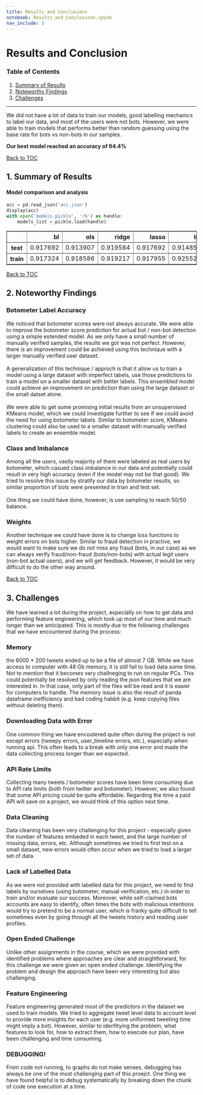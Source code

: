 ```yaml
---
title: Results and Conclusions
notebook: Results_and_Conclusions.ipynb
nav_include: 3
---
```


# Results and Conclusion

<a id ='TOC'></a>
### Table of Contents
   1. [Summary of Results](#Summary-of-Results) <br/>
   2. [Noteworthy Findings](#Noteworthy-Findings) <br/>
   3. [Challenges](#Challenges) <br/>


___

We did not have a lot of data to train our models, good labelling mechanics to label our data, and most of the users were not bots. However, we were able to train models that performs better than random guessing using the base rate for bots vs non-bots in our samples.

**Our best model reached an accuracy of 94.4%**

[Back to TOC](#TOC) <br/>
<a id ='Summary-of-Results'></a>
## 1. Summary of Results

#### Model comparison and analysis



```python
acc = pd.read_json('acc.json')
display(acc)
with open('models.pickle', 'rb') as handle:
    models_list = pickle.load(handle)
```



<div>
<style scoped>
    .dataframe tbody tr th:only-of-type {
        vertical-align: middle;
    }

    .dataframe tbody tr th {
        vertical-align: top;
    }

    .dataframe thead th {
        text-align: right;
    }
</style>
<table border="1" class="dataframe">
  <thead>
    <tr style="text-align: right;">
      <th></th>
      <th>bl</th>
      <th>ols</th>
      <th>ridge</th>
      <th>lasso</th>
      <th>lm</th>
      <th>lm_cv3</th>
      <th>lm_poly3</th>
      <th>knn_17</th>
      <th>dtc</th>
      <th>rf</th>
      <th>adaboost</th>
      <th>svm_poly_c1</th>
    </tr>
  </thead>
  <tbody>
    <tr>
      <th>test</th>
      <td>0.917692</td>
      <td>0.913907</td>
      <td>0.919584</td>
      <td>0.917692</td>
      <td>0.914853</td>
      <td>0.919584</td>
      <td>0.934721</td>
      <td>0.927152</td>
      <td>0.928098</td>
      <td>0.936613</td>
      <td>0.944182</td>
      <td>0.932829</td>
    </tr>
    <tr>
      <th>train</th>
      <td>0.917324</td>
      <td>0.918586</td>
      <td>0.919217</td>
      <td>0.917955</td>
      <td>0.925529</td>
      <td>0.925844</td>
      <td>0.982644</td>
      <td>0.930577</td>
      <td>0.966867</td>
      <td>0.957400</td>
      <td>0.956453</td>
      <td>0.949826</td>
    </tr>
  </tbody>
</table>
</div>


[Back to TOC](#TOC) <br/>
<a id ='Noteworthy-Findings'></a>
## 2.  Noteworthy Findings

### Botometer Label Accuracy<br/>

We noticed that botometer scores were not always accurate. We were able to improve the botometer score prediction for actual bot / non-bot detection using a simple extended model. As we only have a small number of manually verified samples, the results we got was not perfect. However, there is an improvement could be achieved using this technique with a larger manually verified user dataset. <br/><br/> A generalization of this technique / approch is that it allow us to train a model using a large dataset with imperfect labels, use those predictions to train a model on a smaller dataset with better labels. This ensembled model could achieve an improvement on prediction than using the large dataset or the small datset alone. <br/><br/> We were able to get some promising initial results from an unsupervised KMeans model, which we could investigate further to see if we could avoid the need for using botometer labels. Similar to botometer score, KMeans clustering could also be used to a smaller dataset with manually verified labels to create an ensemble model.

### Class and Imbalance <br/>

Among all the users, vastly majority of them were labeled as real users by botometer, which casued class imbalance in our data and potentially could result in very high accuracy (even if the model may not be that good). We tried to resolve this issue by stratify our data by botometer results, so similar proportion of bots were presented in trian and test set. <br/> <br/>
One thing we could have done, however, is use sampling to reach 50/50 balance. 

### Weights<br/>

Another technique we could have done is to change loss functions to weight errors on bots higher. Similar to fraud detection in practive, we would want to make sure we do not miss any fraud (bots, in our case) as we can always verify fraud/non-fraud (bots/non-bots) with actual legit users (non-bot actual users), and we will get feedback. However, it would be very difficult to do the other way around.

[Back to TOC](#TOC) <br/>
<a id ='Challenges'></a>
## 3.  Challenges

We have learned a lot during the project, especially on how to get data and performing feature engineering, which took up most of our time and much longer than we anticipated. This is mostly due to the following challenges that we have encountered during the process:

### **Memory** <br/>
the 6000 * 200 tweets ended up to be a file of almost 7 GB. While we have access to computer with 48 Gb memory, it is still fail to load data some time. Not to mention that it becomes very challneging to run on regular PCs. This could potentially be resolved by only reading the json features that we are interested in. In that case, only part of the files will be read and it is easier for computers to handle. The memory issue is also the result of panda dataframe inefficiency and bad coding habbit (e.g. keep copying files without deleting them). 

### **Downloading Data with Error** <br/>
One common thing we have encoutered quite often during the project is not except errors (tweepy errors, user_timeline errors, etc.), especially when running api. This often leads to a break with only one error and made the data collecting process longer than we expected.

### **API Rate Limits** <br/>
Collecting many tweets / botometer scores have been time consuming due to API rate limits (both from twitter and botometer). However, we also found that some API pricing could be quite affordable. Regarding the time a paid API will save on a project, we would think of this option next time.

### **Data Cleaning**<br/>
Data cleaning has been very challenging for this project - especially given the number of features embeded in each tweet, and the large number of missing data, errors, etc. Although sometimes we tried to first test on a small dataset, new errors would often occur when we tried to load a larger set of data.

### **Lack of Labelled Data**<br/>
As we were not provided with labelled data for this project, we need to find labels by ourselves (using botometer, manual verification, etc.) in order to train and/or evaluate our success. Moreover, while self-claimed bots accounts are easy to identify, often times the bots with malicious intentions would try to pretend to be a normal user, which is franky quite difficult to tell sometimes even by going through all the tweets history and reading user profiles.

### **Open Ended Challenge**<br/>
Unlike other assignments in the course, which we were provided with identified problems where approaches are clear and straightforward, for this challenge we were given an open ended challenge. Identifying the problem and design the approach have been very interesting but also challenging.

### **Feature Engineering**<br/>
Feature engineering generated most of the predictors in the dataset we used to train models. We tried to aggregate tweet level data to account level to provide more insights for each user (e.g. more uniformed tweeting time might imply a bot). However, similar to idenfitying the problem, what features to look for, how to extract them, how to execute our plan, have been challenging and time consuming.

### **DEBUGGING!**<br/>
From code not running, to graphs do not make senses, debugging has always be one of the most challenging part of this proejct. One thing we have found helpful is to debug systematically by breaking down the chunk of code one execution at a time.
